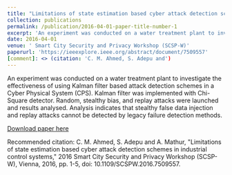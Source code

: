 ```yaml
---
title: "Limitations of state estimation based cyber attack detection schemes in industrial control systems"
collection: publications
permalink: /publication/2016-04-01-paper-title-number-1
excerpt: 'An experiment was conducted on a water treatment plant to investigate the effectiveness of using Kalman filter based attack detection schemes in a Cyber Physical System (CPS). Kalman filter was implemented with Chi-Square detector. Random, stealthy bias, and replay attacks were launched and results analysed. Analysis indicates that stealthy false data injection and replay attacks cannot be detected by legacy failure detection methods.'
date: 2016-04-01
venue: ' Smart City Security and Privacy Workshop (SCSP-W)'
paperurl: 'https://ieeexplore.ieee.org/abstract/document/7509557'
[comment]: <> (citation: 'C. M. Ahmed, S. Adepu and')
---
```

An experiment was conducted on a water treatment plant to investigate the effectiveness of using Kalman filter based attack detection schemes in a Cyber Physical System (CPS). Kalman filter was implemented with Chi-Square detector. Random, stealthy bias, and replay attacks were launched and results analysed. Analysis indicates that stealthy false data injection and replay attacks cannot be detected by legacy failure detection methods.

[Download paper here](http://mujeebch.github.io/files/paper1.pdf)

Recommended citation: C. M. Ahmed, S. Adepu and A. Mathur, "Limitations of state estimation based cyber attack detection schemes in industrial control systems," 2016 Smart City Security and Privacy Workshop (SCSP-W), Vienna, 2016, pp. 1-5, doi: 10.1109/SCSPW.2016.7509557.